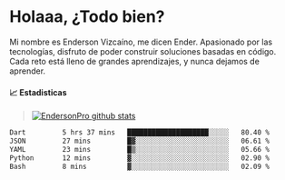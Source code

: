 
# Holaaa, ¿Todo bien?

Mi nombre es Enderson Vizcaíno, me dicen Ender. Apasionado por las tecnologías, disfruto de poder construir soluciones basadas en código. Cada reto está lleno de grandes aprendizajes, y nunca dejamos de aprender. 

#### :chart_with_upwards_trend: Estadisticas
> [![EndersonPro github stats](https://github-readme-stats.vercel.app/api?username=endersonpro&theme=vue-dark&show_icons=true)](https://github.com/anuraghazra/github-readme-stats) 


<!--START_SECTION:waka-->

```txt
Dart         5 hrs 37 mins   ████████████████████░░░░░   80.40 %
JSON         27 mins         █▓░░░░░░░░░░░░░░░░░░░░░░░   06.61 %
YAML         23 mins         █▒░░░░░░░░░░░░░░░░░░░░░░░   05.66 %
Python       12 mins         ▓░░░░░░░░░░░░░░░░░░░░░░░░   02.90 %
Bash         8 mins          ▓░░░░░░░░░░░░░░░░░░░░░░░░   02.09 %
```

<!--END_SECTION:waka-->

[website]: https://endersonpro.github.io/portfolio/
[twitter]: https://twitter.com/endersonj_
[youtube]: https://youtube.com/ByEnderson
[instagram]: https://instagram.com/endersonvizc
[linkedin]: https://www.linkedin.com/in/enderson-vizcaino-2aa927175/
